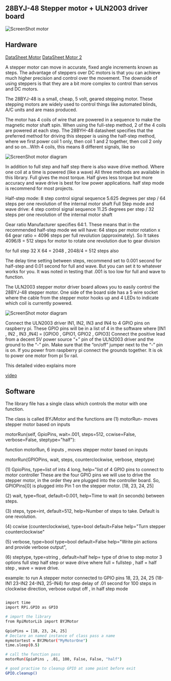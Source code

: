 28BYJ-48 Stepper motor + ULN2003 driver board
---------------------------------------

![ScreenShot motor](https://raw.githubusercontent.com/gavinlyonsrepo/RpiMotorLib/master/screenshot/28BYJ.jpg)


Hardware
------------------------------------

[DataSheet Motor](http://robocraft.ru/files/datasheet/28BYJ-48.pdf)
[DataSheet Motor 2](https://www.bitsbox.co.uk/data/motor/Stepper.pdf)

A stepper motor can move in accurate, fixed angle increments known as steps.
The advantage of steppers over DC motors is that you can achieve much higher 
precision and control over the movement. The downside of using steppers is that they are a bit more complex to 
control than servos and DC motors.

The 28BYJ-48 is a small, cheap, 5 volt, geared stepping motor. 
These stepping motors are widely used to control things like automated blinds, 
A/C units and are mass produced.

The motor has 4 coils of wire that are powered in a sequence to make the magnetic motor shaft spin. 
When using the full-step method, 2 of the 4 coils are powered at each step. 
The 28BYH-48 datasheet specifies that the preferred method for driving this stepper is using the half-step method, 
where we first power coil 1 only, then coil 1 and 2 together, then coil 2 only and so on…With 4 coils, 
this means 8 different signals, like so 


 ![ScreenShot motor diagram](https://raw.githubusercontent.com/gavinlyonsrepo/RpiMotorLib/master/screenshot/figure.jpg)


In addition to full step and half step there is also wave drive method.
Where one coil at a time is powered (like a wave) 
All three methods are available in this library.
Full gives the most torque. Half gives less torque but more accuracy 
and wave drive is best for low power applications. half step mode is recommend 
for most projects.

Half-step mode: 8 step control signal sequence 
5.625 degrees per step / 64 steps per one revolution of the internal motor shaft
Full  Step mode and wave drive: 4 step control signal sequence 11.25 degrees per step 
/ 32 steps per one revolution of the internal motor shaft

Gear ratio	Manufacturer specifies 64:1. 
These means that in the recommended half-step mode we will have:
64 steps per motor rotation x 64 gear ratio = 4096 steps per full revolution (approximately). 
So It takes 4096/8 =  512 steps for motor to rotate one revolution due to gear division

for full step 32 X 64 = 2048 , 2048/4 = 512 steps  also

The delay time setting between steps, recommend set to 0.001 second for half-step and 0.01 second
for full and wave. But you can set it to whatever works for you. It was noted in testing
that .001 is too low for full and wave to function.

The ULN2003 stepper motor driver board allows you to easily control the 28BYJ-48 stepper motor.
One side of the board side has a 5 wire socket where the cable from the stepper motor hooks up 
and 4 LEDs to indicate which coil is currently powered.

![ScreenShot motor diagram](https://raw.githubusercontent.com/gavinlyonsrepo/RpiMotorLib/master/screenshot/figure2.jpg)

Connect the ULN2003 driver IN1, IN2, IN3 and IN4 to 4 GPIO pins on raspberry pi.
These GPIO pins will be in a list of 4 in the software where [IN1 , IN2 , IN3 ,IN4] = [GPIO0 , GPIO1, GPIO2 , GPIO3]
Connect the positive lead from a decent 5V power source “+” pin of the ULN2003 driver and the ground to the “-” pin.
Make sure that the “on/off” jumper next to the “-” pin is on. 
If you power from raspberry pi connect the grounds together.
It is ok to power one motor from pi 5v rail. 
 
This detailed video  explains more

[video](https://www.youtube.com/watch?v=B86nqDRskVU)

Software
--------------------------------------------

The library file has a single class which controls the motor with one 
function.

The class is called BYJMotor and the functions are 
(1) motorRun- moves stepper motor based on inputs

motorRun(self, GpioPins, wait=.001, steps=512, ccwise=False, verbose=False, steptype="half"):

function motorRun, 6 inputs , moves stepper motor based on inputs

motorRun(GPIOPins, wait, steps, counterclockwise, verbose, steptype)

(1) GpioPins, type=list of ints 4 long, help="list of
 4 GPIO pins to connect to motor controller
 These are the four GPIO pins we will
 use to drive the stepper motor, in the order
 they are plugged into the controller board. So,
 GPIOPins[0] is plugged into Pin 1 on the stepper motor.
 [18, 23, 24, 25]
         
(2) wait, type=float, default=0.001, help=Time to wait
(in seconds) between steps.
         
(3) steps, type=int, default=512, help=Number of steps to take.
Default is one revolution.
         
(4) ccwise (counterclockwise), type=bool default=False
help="Turn stepper counterclockwise"

 (5) verbose, type=bool  type=bool default=False
 help="Write pin actions and provide verbose output",
 
 (6) steptype, type=string , default=half help= type of drive to
 step motor 3 options full step half step or wave drive
 where full = fullstep , half = half step , wave = wave drive.

        
 example: to run A stepper motor connected to GPIO pins 18, 23, 24, 25
 (18-IN1 23-IN2 24-IN3, 25-IN4)
 for step delay of .01 second for 100 steps in clockwise direction,
 verbose output off , in half step mode

    
```sh

import time 
import RPi.GPIO as GPIO

# import the library
from RpiMotorLib import BYJMotor
    
GpioPins = [18, 23, 24, 25]
# Declare an named instance of class pass a name
mymotortest = BYJMotor("MyMotorOne")
time.sleep(0.5)

# call the function pass
motorRun(GpioPins , .01, 100, False, False, "half")

# good practise to cleanup GPIO at some point before exit
GPIO.cleanup()
```
